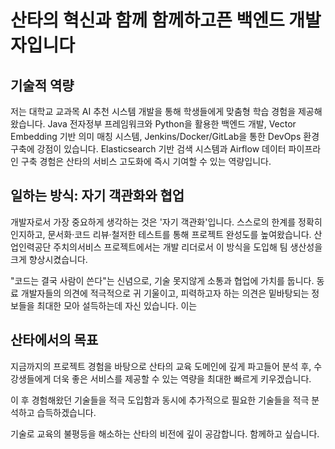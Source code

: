 # 산타의 혁신과 함께 함께하고픈 백엔드 개발자입니다

## 기술적 역량

저는 대학교 교과목 AI 추천 시스템 개발을 통해 학생들에게 맞춤형 학습 경험을 제공해 왔습니다. Java 전자정부 프레임워크와 Python을 활용한 백엔드 개발, Vector Embedding 기반 의미 매칭 시스템, Jenkins/Docker/GitLab을 통한 DevOps 환경 구축에 강점이 있습니다. Elasticsearch 기반 검색 시스템과 Airflow 데이터 파이프라인 구축 경험은 산타의 서비스 고도화에 즉시 기여할 수 있는 역량입니다.

## 일하는 방식: 자기 객관화와 협업

개발자로서 가장 중요하게 생각하는 것은 '자기 객관화'입니다. 스스로의 한계를 정확히 인지하고, 문서화·코드 리뷰·철저한 테스트를 통해 프로젝트 완성도를 높여왔습니다. 산업인력공단 주치의서비스 프로젝트에서는 개발 리더로서 이 방식을 도입해 팀 생산성을 크게 향상시켰습니다.

"코드는 결국 사람이 쓴다"는 신념으로, 기술 못지않게 소통과 협업에 가치를 둡니다. 동료 개발자들의 의견에 적극적으로 귀 기울이고, 피력하고자 하는 의견은 밑바탕되는 정보들을 최대한 모아 설득하는데 자신 있습니다. 이는  

## 산타에서의 목표

지금까지의 프로젝트 경험을 바탕으로 산타의 교육 도메인에 깊게 파고들어 분석 후, 수강생들에게 더욱 좋은 서비스를 제공할 수 있는 역량을 최대한 빠르게 키우겠습니다.

이 후 경험해왔던 기술들을 적극 도입함과 동시에 추가적으로 필요한 기술들을 적극 분석하고 습득하겠습니다. 

기술로 교육의 불평등을 해소하는 산타의 비전에 깊이 공감합니다. 함께하고 싶습니다.